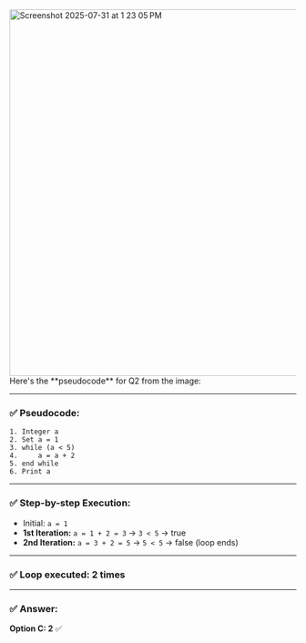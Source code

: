 <img width="1090" height="644" alt="Screenshot 2025-07-31 at 1 23 05 PM" src="https://github.com/user-attachments/assets/2b50f94c-ff6e-4281-9c98-55ccb7103efc" />
Here's the **pseudocode** for Q2 from the image:

---

### ✅ **Pseudocode:**

```plaintext
1. Integer a
2. Set a = 1
3. while (a < 5)
4.     a = a + 2
5. end while
6. Print a
```

---

### ✅ **Step-by-step Execution:**

* Initial: `a = 1`
* **1st Iteration:** `a = 1 + 2 = 3` → `3 < 5` → true
* **2nd Iteration:** `a = 3 + 2 = 5` → `5 < 5` → false (loop ends)

---

### ✅ **Loop executed:** 2 times

---

### ✅ **Answer:**

**Option C: 2** ✅
